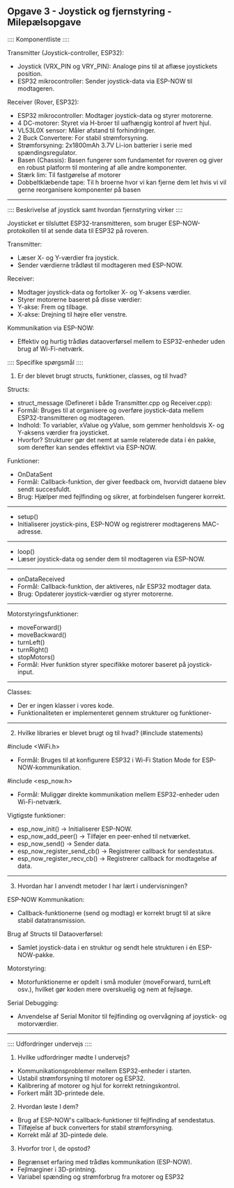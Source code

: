 ## Opgave 3 - Joystick og fjernstyring - Milepælsopgave

:::: Komponentliste ::::

Transmitter (Joystick-controller, ESP32):

- Joystick (VRX_PIN og VRY_PIN): Analoge pins til at aflæse joystickets position.
- ESP32 mikrocontroller: Sender joystick-data via ESP-NOW til modtageren.

Receiver (Rover, ESP32):

- ESP32 mikrocontroller: Modtager joystick-data og styrer motorerne.
- 4 DC-motorer: Styret via H-broer til uafhængig kontrol af hvert hjul.
- VL53L0X sensor: Måler afstand til forhindringer.
- 2 Buck Convertere: For stabil strømforsyning.
- Strømforsyning: 2x1800mAh 3.7V Li-ion batterier i serie med spændingsregulator.
- Basen (Chassis): Basen fungerer som fundamentet for roveren og giver en robust platform til montering af alle andre komponenter.
- Stærk lim: Til fastgørelse af motorer
- Dobbeltklæbende tape: Til h broerne hvor vi kan fjerne dem let hvis vi vil gerne reorganisere komponenter  på basen

_____________

:::: Beskrivelse af joystick samt hvordan fjernstyring virker ::::

Joysticket er tilsluttet ESP32-transmitteren, som bruger ESP-NOW-protokollen til at sende data til ESP32 på roveren.

Transmitter:

- Læser X- og Y-værdier fra joystick.
- Sender værdierne trådløst til modtageren med ESP-NOW.
  
Receiver:

- Modtager joystick-data og fortolker X- og Y-aksens værdier.
- Styrer motorerne baseret på disse værdier:
- Y-akse: Frem og tilbage.
- X-akse: Drejning til højre eller venstre.
  
Kommunikation via ESP-NOW:

- Effektiv og hurtig trådløs dataoverførsel mellem to ESP32-enheder uden brug af Wi-Fi-netværk.



:::: Specifike spørgsmål ::::

  1. Er der blevet brugt structs, funktioner, classes, og til hvad?
     
Structs:

- struct_message (Defineret i både Transmitter.cpp og Receiver.cpp):
- Formål: Bruges til at organisere og overføre joystick-data mellem ESP32-transmitteren og modtageren.
- Indhold: To variabler, xValue og yValue, som gemmer henholdsvis X- og Y-aksens værdier fra joysticket.
- Hvorfor? Strukturer gør det nemt at samle relaterede data i én pakke, som derefter kan sendes effektivt via ESP-NOW.

Funktioner:

- OnDataSent
- Formål: Callback-funktion, der giver feedback om, hvorvidt dataene blev sendt succesfuldt.
- Brug: Hjælper med fejlfinding og sikrer, at forbindelsen fungerer korrekt.

_________

- setup()
- Initialiserer joystick-pins, ESP-NOW og registrerer modtagerens MAC-adresse.

_________

- loop()
- Læser joystick-data og sender dem til modtageren via ESP-NOW.

_________

- onDataReceived
- Formål: Callback-funktion, der aktiveres, når ESP32 modtager data.
- Brug: Opdaterer joystick-værdier og styrer motorerne.

_____________

Motorstyringsfunktioner:

- moveForward()
- moveBackward()
- turnLeft()
- turnRight()
- stopMotors()
- Formål: Hver funktion styrer specifikke motorer baseret på joystick-input.

__________

Classes:
- Der er ingen klasser i vores kode.
- Funktionaliteten er implementeret gennem strukturer og funktioner-
____________

2. Hvilke libraries er blevet brugt og til hvad? (#include statements)

#include <WiFi.h>
- Formål: Bruges til at konfigurere ESP32 i Wi-Fi Station Mode for ESP-NOW-kommunikation.

#include <esp_now.h>
- Formål: Muliggør direkte kommunikation mellem ESP32-enheder uden Wi-Fi-netværk.

Vigtigste funktioner:
- esp_now_init() → Initialiserer ESP-NOW.
- esp_now_add_peer() → Tilføjer en peer-enhed til netværket.
- esp_now_send() → Sender data.
- esp_now_register_send_cb() → Registrerer callback for sendestatus.
- esp_now_register_recv_cb() → Registrerer callback for modtagelse af data.

__________

3. Hvordan har I anvendt metoder I har lært i undervisningen?

ESP-NOW Kommunikation:
- Callback-funktionerne (send og modtag) er korrekt brugt til at sikre stabil datatransmission.

Brug af Structs til Dataoverførsel:
- Samlet joystick-data i en struktur og sendt hele strukturen i én ESP-NOW-pakke.

Motorstyring:
- Motorfunktionerne er opdelt i små moduler (moveForward, turnLeft osv.), hvilket gør koden mere overskuelig og nem at fejlsøge.

Serial Debugging:
- Anvendelse af Serial Monitor til fejlfinding og overvågning af joystick- og motorværdier.

________

:::: Udfordringer undervejs ::::
1. Hvilke udfordringer mødte I undervejs?
- Kommunikationsproblemer mellem ESP32-enheder i starten.
- Ustabil strømforsyning til motorer og ESP32.
- Kalibrering af motorer og hjul for korrekt retningskontrol.
- Forkert målt 3D-printede dele.

2. Hvordan løste I dem?
- Brug af ESP-NOW's callback-funktioner til fejlfinding af sendestatus.
- Tilføjelse af buck converters for stabil strømforsyning.
- Korrekt mål af 3D-pintede dele.

3. Hvorfor tror I, de opstod?
- Begrænset erfaring med trådløs kommunikation (ESP-NOW).
- Fejlmarginer i 3D-printning.
- Variabel spænding og strømforbrug fra motorer og ESP32
